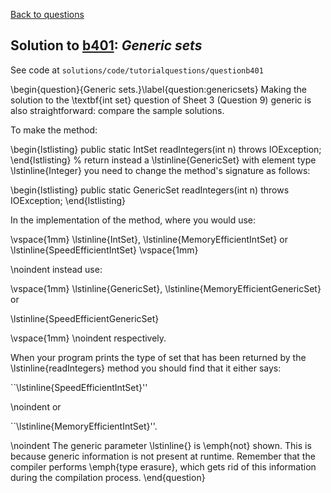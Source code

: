 [Back to questions](../README.md)

## Solution to [b401](../questions/b401): *Generic sets*

See code at `solutions/code/tutorialquestions/questionb401`

\begin{question}{Generic sets.}\label{question:genericsets}  Making the solution to the \textbf{int set} question
of Sheet 3 (Question 9) generic is also straightforward: compare the sample solutions.

To make the method:

\begin{lstlisting}
public static IntSet readIntegers(int n) throws IOException;
\end{lstlisting}
%
return instead a \lstinline{GenericSet} with element type \lstinline{Integer} you need to change the method's signature as
follows:

\begin{lstlisting}
public static GenericSet<Integer> readIntegers(int n) throws IOException;
\end{lstlisting}

In the implementation of the method, where you would use:

\vspace{1mm}
\lstinline{IntSet}, \lstinline{MemoryEfficientIntSet} or \lstinline{SpeedEfficientIntSet}
\vspace{1mm}

\noindent instead use:

\vspace{1mm}
\lstinline{GenericSet<Integer>}, \lstinline{MemoryEfficientGenericSet<Integer>}
or

\lstinline{SpeedEfficientGenericSet<Integer>}

\vspace{1mm}
\noindent respectively.

When your program prints the type of set that has been returned by the \lstinline{readIntegers} method you should find that
it either says:

``\lstinline{SpeedEfficientIntSet}''

\noindent or

``\lstinline{MemoryEfficientIntSet}''.

\noindent The generic parameter
\lstinline{<Integer>} is \emph{not} shown.  This is because generic information is not present at runtime.  Remember that
the compiler performs \emph{type erasure}, which gets rid of this information during the compilation process.
\end{question}
